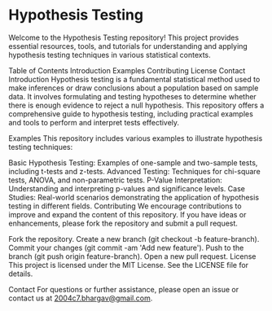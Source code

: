 # Hypothesis Testing
Welcome to the Hypothesis Testing repository! This project provides essential resources, tools, and tutorials for understanding and applying hypothesis testing techniques in various statistical contexts.

Table of Contents
Introduction
Examples
Contributing
License
Contact
Introduction
Hypothesis testing is a fundamental statistical method used to make inferences or draw conclusions about a population based on sample data. It involves formulating and testing hypotheses to determine whether there is enough evidence to reject a null hypothesis. This repository offers a comprehensive guide to hypothesis testing, including practical examples and tools to perform and interpret tests effectively.

Examples
This repository includes various examples to illustrate hypothesis testing techniques:

Basic Hypothesis Testing: Examples of one-sample and two-sample tests, including t-tests and z-tests.
Advanced Testing: Techniques for chi-square tests, ANOVA, and non-parametric tests.
P-Value Interpretation: Understanding and interpreting p-values and significance levels.
Case Studies: Real-world scenarios demonstrating the application of hypothesis testing in different fields.
Contributing
We encourage contributions to improve and expand the content of this repository. If you have ideas or enhancements, please fork the repository and submit a pull request.

Fork the repository.
Create a new branch (git checkout -b feature-branch).
Commit your changes (git commit -am 'Add new feature').
Push to the branch (git push origin feature-branch).
Open a new pull request.
License
This project is licensed under the MIT License. See the LICENSE file for details.

Contact
For questions or further assistance, please open an issue or contact us at 2004c7.bhargav@gmail.com.
